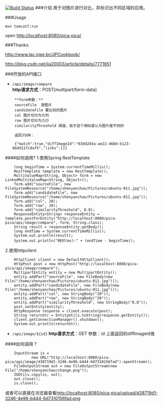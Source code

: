 
[![Build Status](https://travis-ci.org/blueshen/pica-pica.png?branch=master)](https://travis-ci.org/blueshen/pica-pica)
###介绍
用于对图片进行对比，并标识出不同区域的应用。

###Usage

    mvn tomcat7:run

open <http://localhost:8080/pica-pica/>



###Thanks:

<http://www.lac.inpe.br/JIPCookbook/>

<http://blog.csdn.net/jia20003/article/details/7771651>


###开放的API接口

- `/api/image/compare`    
       **http请求方式**：POST[multipart/form-data]

       **form参数：**   
       sourceFile  源图片   
       candidateFile 要比较的图片   
       col 图片切分为几列    
       row 图片切分为几行
       similarityThreshold 阈值，低于这个相似度认为图片是不同的
       
       返回JSON：
       
       {"match":true,"diffImageId":"038d245a-ae22-460d-b123-66dd11fcdaf5","links":[]}
       
####如何调用?
1.使用Spring RestTemplate
     
        long beginTime = System.currentTimeMillis();
        RestTemplate template = new RestTemplate();
        MultiValueMap<String, Object> form = new LinkedMultiValueMap<String, Object>();
        form.add("sourceFile", new FileSystemResource("/home/shenyanchao/Pictures/ubuntu-011.jpg"));
        form.add("candidateFile", new FileSystemResource("/home/shenyanchao/Pictures/ubuntu-011.jpg"));
        form.add("col", 20);
        form.add("row", 20);
        form.add("similarityThreshold", 0.8);
        ResponseEntity<String> responseEntity = template.postForEntity("http://localhost:8080/pica-pica/api/image/compare", form, String.class);
        String result = responseEntity.getBody();
        long endTime = System.currentTimeMillis();
        System.out.println(result);
        System.out.println("耗时(ms):" + (endTime - beginTime));
2.使用httpclient
    
        HttpClient client = new DefaultHttpClient();
        HttpPost post = new HttpPost("http://localhost:8080/pica-pica/api/image/compare");
        MultipartEntity entity = new MultipartEntity();
        entity.addPart("sourceFile", new FileBody(new File("/home/shenyanchao/Pictures/ubuntu-011.jpg")));
        entity.addPart("candidateFile", new FileBody(new File("/home/shenyanchao/Pictures/ubuntu-011.jpg")));
        entity.addPart("col", new StringBody("20"));
        entity.addPart("row", new StringBody("20"));
        entity.addPart("similarityThreshold", new StringBody("0.8"));
        post.setEntity(entity);
        HttpResponse response = client.execute(post);
        String returnStr = EntityUtils.toString(response.getEntity());
        client.getConnectionManager().shutdown();
        System.out.println(returnStr);
        
-  `/api/image/${id}`
    **http请求方式**：GET
    参数：id 上面返回的diffImageId值
    
####如何调用？
    
        InputStream is =
                new URL("http://localhost:8080/pica-pica/api/image/d38719d1-3246-4e96-b444-6d7310156fad").openStream();
        FileOutputStream out = new FileOutputStream(new File("/home/shenyanchao/change.png"));
        IOUtils.copy(is, out);
        out.close();
        is.close();
  
  或者可以直接在浏览器查看<http://localhost:8080/pica-pica/upload/d38719d1-3246-4e96-b444-6d7310156fad.png>

